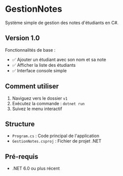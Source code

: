 # GestionNotes

Système simple de gestion des notes d'étudiants en C#.

## Version 1.0

Fonctionnalités de base :
- ✅ Ajouter un étudiant avec son nom et sa note
- ✅ Afficher la liste des étudiants
- ✅ Interface console simple

## Comment utiliser

1. Naviguez vers le dossier `v1`
2. Exécutez la commande : `dotnet run`
3. Suivez le menu interactif

## Structure

- `Program.cs` : Code principal de l'application
- `GestionNotes.csproj` : Fichier de projet .NET

## Pré-requis

- .NET 6.0 ou plus récent
